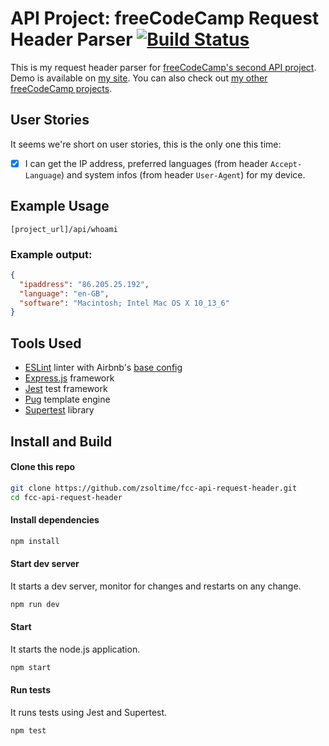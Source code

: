 # API Project: freeCodeCamp Request Header Parser [![Build Status](https://img.shields.io/travis/zsoltime/fcc-api-request-header.svg?style=flat-square)](https://travis-ci.org/zsoltime/fcc-api-request-header)

This is my request header parser for [freeCodeCamp's second API project][fcc-link]. Demo is available on [my site][demo]. You can also check out [my other freeCodeCamp projects][projects].

## User Stories

It seems we're short on user stories, this is the only one this time:

- [x] I can get the IP address, preferred languages (from header `Accept-Language`) and system infos (from header `User-Agent`) for my device.

## Example Usage

```
[project_url]/api/whoami
```

### Example output:

```json
{
  "ipaddress": "86.205.25.192",
  "language": "en-GB",
  "software": "Macintosh; Intel Mac OS X 10_13_6"
}
```

## Tools Used

- [ESLint](https://github.com/eslint/eslint) linter with Airbnb's [base config](https://www.npmjs.com/package/eslint-config-airbnb-base)
- [Express.js](https://github.com/expressjs/express) framework
- [Jest](https://github.com/facebook/jest) test framework
- [Pug](https://github.com/pugjs/pug) template engine
- [Supertest](https://github.com/visionmedia/supertest/) library

## Install and Build

#### Clone this repo

```bash
git clone https://github.com/zsoltime/fcc-api-request-header.git
cd fcc-api-request-header
```

#### Install dependencies

```bash
npm install
```

#### Start dev server

It starts a dev server, monitor for changes and restarts on any change.

```bash
npm run dev
```

#### Start

It starts the node.js application.

```bash
npm start
```

#### Run tests

It runs tests using Jest and Supertest.

```bash
npm test
```

[demo]: https://zsolti.me/apis/request-header
[fcc-link]: https://learn.freecodecamp.org/apis-and-microservices/apis-and-microservices-projects/request-header-parser-microservice
[projects]: https://github.com/zsoltime/freeCodeCamp
